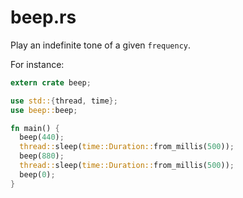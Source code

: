 # beep.rs

Play an indefinite tone of a given `frequency`.

For instance:

```rust
extern crate beep;

use std::{thread, time};
use beep::beep;

fn main() {
  beep(440);
  thread::sleep(time::Duration::from_millis(500));
  beep(880);
  thread::sleep(time::Duration::from_millis(500));
  beep(0);
}
```
